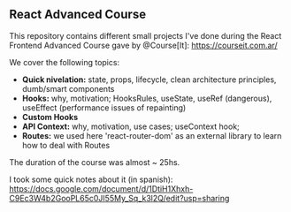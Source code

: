 ## React Advanced Course

This repository contains different small projects I've done during the React Frontend Advanced Course gave by @Course[It]: https://courseit.com.ar/

We cover the following topics:

* **Quick nivelation:** state, props, lifecycle, clean architecture principles, dumb/smart components
* **Hooks:** why, motivation; HooksRules, useState, useRef (dangerous), useEffect (performance issues of repainting)
* **Custom Hooks**
* **API Context:** why, motivation, use cases; useContext hook;
* **Routes:** we used here 'react-router-dom' as an external library to learn how to deal with Routes

The duration of the course was almost ~ 25hs.

I took some quick notes about it (in spanish): https://docs.google.com/document/d/1DtiH1Xhxh-C9Ec3W4b2GooPL65c0JI55My_Sq_k3l2Q/edit?usp=sharing
